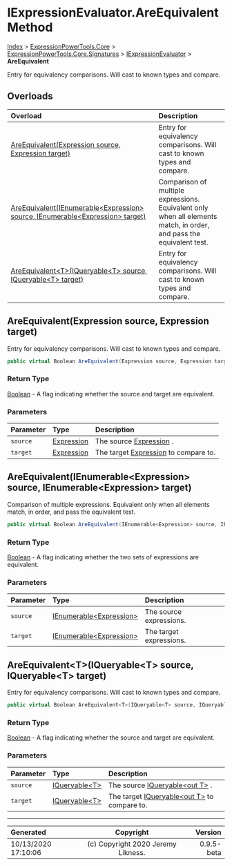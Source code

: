 ﻿# IExpressionEvaluator.AreEquivalent Method

[Index](../index.md) > [ExpressionPowerTools.Core](ExpressionPowerTools.Core.a.md) > [ExpressionPowerTools.Core.Signatures](ExpressionPowerTools.Core.Signatures.n.md) > [IExpressionEvaluator](ExpressionPowerTools.Core.Signatures.IExpressionEvaluator.i.md) > **AreEquivalent**

Entry for equivalency comparisons. Will cast to
            known types and compare.

## Overloads

| Overload | Description |
| :-- | :-- |
| [AreEquivalent(Expression source, Expression target)](#areequivalentexpression-source-expression-target) | Entry for equivalency comparisons. Will cast to            known types and compare. |
| [AreEquivalent(IEnumerable&lt;Expression> source, IEnumerable&lt;Expression> target)](#areequivalentienumerableexpression-source-ienumerableexpression-target) | Comparison of multiple expressions. Equivalent            only when all elements match, in order, and            pass the equivalent test. |
| [AreEquivalent&lt;T>(IQueryable&lt;T> source, IQueryable&lt;T> target)](#areequivalenttiqueryablet-source-iqueryablet-target) | Entry for equivalency comparisons. Will cast to            known types and compare. |
## AreEquivalent(Expression source, Expression target)

Entry for equivalency comparisons. Will cast to
            known types and compare.

```csharp
public virtual Boolean AreEquivalent(Expression source, Expression target)
```

### Return Type

 [Boolean](https://docs.microsoft.com/dotnet/api/system.boolean)  - A flag indicating whether the source and target are equivalent.

### Parameters

| Parameter | Type | Description |
| :-- | :-- | :-- |
| `source` | [Expression](https://docs.microsoft.com/dotnet/api/system.linq.expressions.expression) | The source [Expression](https://docs.microsoft.com/dotnet/api/system.linq.expressions.expression) . |
| `target` | [Expression](https://docs.microsoft.com/dotnet/api/system.linq.expressions.expression) | The target [Expression](https://docs.microsoft.com/dotnet/api/system.linq.expressions.expression) to compare to. |


## AreEquivalent(IEnumerable&lt;Expression> source, IEnumerable&lt;Expression> target)

Comparison of multiple expressions. Equivalent
            only when all elements match, in order, and
            pass the equivalent test.

```csharp
public virtual Boolean AreEquivalent(IEnumerable<Expression> source, IEnumerable<Expression> target)
```

### Return Type

 [Boolean](https://docs.microsoft.com/dotnet/api/system.boolean)  - A flag indicating whether the two sets of
            expressions are equivalent.

### Parameters

| Parameter | Type | Description |
| :-- | :-- | :-- |
| `source` | [IEnumerable&lt;Expression>](https://docs.microsoft.com/dotnet/api/system.collections.generic.ienumerable-1) | The source expressions. |
| `target` | [IEnumerable&lt;Expression>](https://docs.microsoft.com/dotnet/api/system.collections.generic.ienumerable-1) | The target expressions. |


## AreEquivalent&lt;T>(IQueryable&lt;T> source, IQueryable&lt;T> target)

Entry for equivalency comparisons. Will cast to
            known types and compare.

```csharp
public virtual Boolean AreEquivalent<T>(IQueryable<T> source, IQueryable<T> target)
```

### Return Type

 [Boolean](https://docs.microsoft.com/dotnet/api/system.boolean)  - A flag indicating whether the source and target are equivalent.

### Parameters

| Parameter | Type | Description |
| :-- | :-- | :-- |
| `source` | [IQueryable&lt;T>](https://docs.microsoft.com/dotnet/api/system.linq.iqueryable-1) | The source [IQueryable&lt;out T>](https://docs.microsoft.com/dotnet/api/system.linq.iqueryable-1) . |
| `target` | [IQueryable&lt;T>](https://docs.microsoft.com/dotnet/api/system.linq.iqueryable-1) | The target [IQueryable&lt;out T>](https://docs.microsoft.com/dotnet/api/system.linq.iqueryable-1) to compare to. |



---

| Generated | Copyright | Version |
| :-- | :-: | --: |
| 10/13/2020 17:10:06 | (c) Copyright 2020 Jeremy Likness. | 0.9.5-beta |
